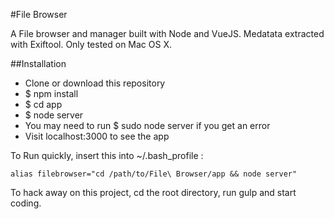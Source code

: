 #File Browser

A File browser and manager built with Node and VueJS. Medatata extracted with Exiftool.
Only tested on Mac OS X.

##Installation

- Clone or download this repository
- $ npm install
- $ cd app
- $ node server
- You may need to run $ sudo node server if you get an error
- Visit localhost:3000 to see the app

To Run quickly, insert this into  ~/.bash_profile :

    alias filebrowser="cd /path/to/File\ Browser/app && node server"

To hack away on this project, cd the root directory, run gulp and start coding.
